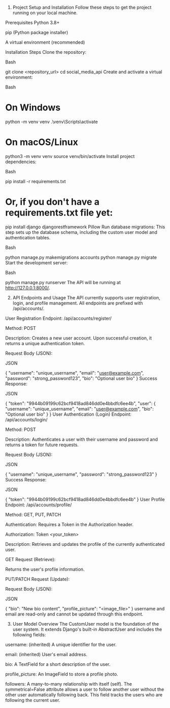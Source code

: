 1. Project Setup and Installation
Follow these steps to get the project running on your local machine.

Prerequisites
Python 3.8+

pip (Python package installer)

A virtual environment (recommended)

Installation Steps
Clone the repository:

Bash

git clone <repository_url>
cd social_media_api
Create and activate a virtual environment:

Bash

# On Windows
python -m venv venv
.\venv\Scripts\activate

# On macOS/Linux
python3 -m venv venv
source venv/bin/activate
Install project dependencies:

Bash

pip install -r requirements.txt
# Or, if you don't have a requirements.txt file yet:
pip install django djangorestframework Pillow
Run database migrations:
This step sets up the database schema, including the custom user model and authentication tables.

Bash

python manage.py makemigrations accounts
python manage.py migrate
Start the development server:

Bash

python manage.py runserver
The API will be running at http://127.0.0.1:8000/.

2. API Endpoints and Usage
The API currently supports user registration, login, and profile management. All endpoints are prefixed with /api/accounts/.

User Registration
Endpoint: /api/accounts/register/

Method: POST

Description: Creates a new user account. Upon successful creation, it returns a unique authentication token.

Request Body (JSON):

JSON

{
    "username": "unique_username",
    "email": "user@example.com",
    "password": "strong_password123",
    "bio": "Optional user bio"
}
Success Response:

JSON

{
    "token": "9944b09199c62bcf9418ad846dd0e4bbdfc6ee4b",
    "user": {
        "username": "unique_username",
        "email": "user@example.com",
        "bio": "Optional user bio"
    }
}
User Authentication (Login)
Endpoint: /api/accounts/login/

Method: POST

Description: Authenticates a user with their username and password and returns a token for future requests.

Request Body (JSON):

JSON

{
    "username": "unique_username",
    "password": "strong_password123"
}
Success Response:

JSON

{
    "token": "9944b09199c62bcf9418ad846dd0e4bbdfc6ee4b"
}
User Profile
Endpoint: /api/accounts/profile/

Method: GET, PUT, PATCH

Authentication: Requires a Token in the Authorization header.

Authorization: Token <your_token>

Description: Retrieves and updates the profile of the currently authenticated user.

GET Request (Retrieve):

Returns the user's profile information.

PUT/PATCH Request (Update):

Request Body (JSON):

JSON

{
    "bio": "New bio content",
    "profile_picture": "<image_file>"
}
username and email are read-only and cannot be updated through this endpoint.

3. User Model Overview
The CustomUser model is the foundation of the user system. It extends Django's built-in AbstractUser and includes the following fields:

username: (inherited) A unique identifier for the user.

email: (inherited) User's email address.

bio: A TextField for a short description of the user.

profile_picture: An ImageField to store a profile photo.

followers: A many-to-many relationship with itself (self). The symmetrical=False attribute allows a user to follow another user without the other user automatically following back. This field tracks the users who are following the current user.